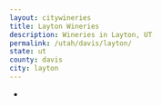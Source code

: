 ```yaml
---
layout: citywineries
title: Layton Wineries
description: Wineries in Layton, UT
permalink: /utah/davis/layton/
state: ut
county: davis
city: layton
---
```

-
